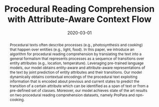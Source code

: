 ---
title: "Procedural Reading Comprehension with Attribute-Aware Context Flow"
date: 2020-03-01
publishDate: 2019-07-18T16:44:39.701944Z
authors: ["Aida Amini", "**Antoine Bosselut**", "Bhavana Dalvi Mishra", "Yejin Choi", "Hannaneh Hajishirzi"]
publication_types: ["1"]
abstract: "Procedural texts often describe processes (e.g., photosynthesis and cooking) that happen over entities (e.g., light, food). In this paper, we introduce an algorithm for procedural reading comprehension by translating the text into a general formalism that represents processes as a sequence of transitions over entity attributes (e.g., location, temperature). Leveraging pre-trained language models, our model obtains entity-aware and attribute-aware representations of the text by joint prediction of entity attributes and their transitions. Our model dynamically obtains contextual encodings of the procedural text exploiting information that is encoded about previous and current states to predict the transition of a certain attribute which can be identified as a span of text or from a pre-defined set of classes. Moreover, our model achieves state of the art results on two procedural reading comprehension datasets, namely ProPara and npn-cooking."
featured: false
publication: "*Proceedings of the 2nd Conference on Automated Knowledge Base Construction (AKBC)*"
url_pdf: "https://arxiv.org/pdf/2003.13878.pdf"
---